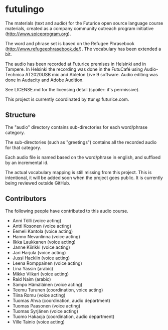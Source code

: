 # futulingo

The materials (text and audio) for the Futurice open source language course materials, created as a company community outreach program initiative (http://www.spiceprogram.org). 

The word and phrase set is based on the Refugee Phrasebook (http://www.refugeephrasebook.de/). The vocabulary has been extended a bit.

The audio has been recorded at Futurice premises in Helsinki and in Tampere. In Helsinki the recording was done in the FutuCafé using Audio-Technica AT2020USB mic and Ableton Live 9 software. Audio editing was done in Audacity and Adobe Audition.

See LICENSE.md for the licensing detail (spoiler: it's permissive). 

This project is currently coordinated by ttur @ futurice.com.

## Structure

The "audio" directory contains sub-directories for each word/phrase category.

The sub-directories (such as "greetings") contains all the recorded audio for that category.

Each audio file is named based on the word/phrase in english, and suffixed by an incremental id. 

The actual vocabulary mapping is still missing from this project. This is intentional, it will be added soon when the project goes public. It is currently being reviewed outside GitHub.  

## Contributors

The following people have contributed to this audio course. 

* Anni Tölli (voice acting)
* Antti Kosonen (voice acting)
* Eemeli Kantola (voice acting)
* Hanno Nevanlinna (voice acting)
* Ilkka Laukkanen (voice acting)
* Janne Kiirikki (voice acting)
* Jari Harjula (voice acting)
* Jussi Hacklin (voice acting)
* Leena Romppainen (voice acting)
* Lina Yassin (arabic)
* Mikko Viikari (voice acting)
* Raid Naim (arabic)
* Sampo Hämäläinen (voice acting)
* Teemu Turunen (coordination, voice acting)
* Tiina Romu (voice acting)
* Tuomas Ahva (coordination, audio department)
* Tuomas Paasonen (voice acting)
* Tuomas Syrjänen (voice acting)
* Tuomo Hakaoja (coordination, audio department)
* Ville Tainio (voice acting)
